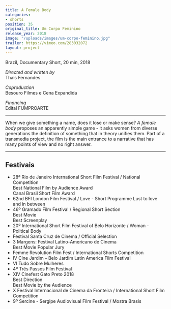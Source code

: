 ```yaml
---
title: A Female Body
categories:
- shorts
position: 35
original_title: Um Corpo Feminino
release_year: 2018
image: "/uploads/images/um-corpo-feminino.jpg"
trailer: https://vimeo.com/283032072
layout: project
---
```


Brazil, Documentary Short, 20 min, 2018

_Directed and written by_  
Thais Fernandes

_Coproduction_  
Besouro Filmes e Cena Expandida

_Financing_  
Edital FUMPROARTE

---

When we give something a name, does it lose or make sense? _A female body_ proposes an apparently simple game - it asks women from diverse generations the definition of something that in theory unifies them. Part of a transmedia project, the film is the main entrance to a narrative that has many points of view and no right answer.

---

## Festivais

- 28ª Rio de Janeiro International Short Film Festival / National Competition  
  Best National Film by Audience Award  
  Canal Brasil Short Film Award
- 62nd BFI London Film Festival / Love - Short Programme Lust to love and in between
- 46º Gramado Film Festival / Regional Short Section  
  Best Movie  
  Best Screenplay
- 20º International Short Film Festival of Belo Horizonte / Woman - Political Body
- Festival Santa Cruz de Cinema / Official Selection
- 3 Margens: Festival Latino-Americano de Cinema  
  Best Movie Popular Jury
- Femme Revolution Film Fest / International Shorts Competition
- IV Cine Jardim – Belo Jardim Latin America Film Festival
- VI Tudo Sobre Mulheres
- 4º Três Passos Film Festival
- XIV Cinefest Gato Preto 2018  
  Best Direction  
  Best Movie by the Audience
- X Festival Internacional de Cinema da Fronteira / International Short Film Competition
- 9º Sercine - Sergipe Audiovisual Film Festival / Mostra Brasis
